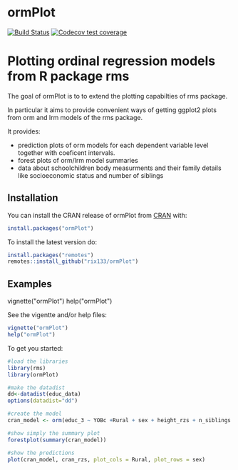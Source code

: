 # ormPlot

<!-- badges: start -->
[![Build Status](https://travis-ci.com/rix133/ormPlot.svg?branch=master)](https://travis-ci.com/rix133/ormPlot)
[![Codecov test coverage](https://codecov.io/gh/rix133/ormPlot/branch/master/graph/badge.svg)](https://codecov.io/gh/rix133/ormPlot?branch=master)
<!-- badges: end -->

# Plotting ordinal regression models from R package rms


The goal of ormPlot is to to extend the plotting capabilties of rms package. 

In particular it aims to provide convenient ways of getting ggplot2 plots 
from orm and lrm models of the rms package.

It provides:
 * prediction plots of orm models for each dependent variable level together
   with coeficent intervals.
 * forest plots of orm/lrm model summaries
 * data about schoolchildren body measurments and their family details like
   socioeconomic status and number of siblings

## Installation

You can install the CRAN release of ormPlot from [CRAN](https://CRAN.R-project.org) with:

``` r
install.packages("ormPlot")
```

To install the latest version do:

``` r
install.packages("remotes")
remotes::install_github("rix133/ormPlot")
```

## Examples


vignette("ormPlot")
help("ormPlot")


See the vigentte and/or help files:

``` r
vignette("ormPlot")
help("ormPlot")
```
To get you started:

``` r
#load the libraries
library(rms)
library(ormPlot)

#make the datadist
dd<-datadist(educ_data)
options(datadist="dd")

#create the model
cran_model <- orm(educ_3 ~ YOBc +Rural + sex + height_rzs + n_siblings  + cran_rzs, data = educ_data)

#show simply the summary plot
forestplot(summary(cran_model))

#show the predictions
plot(cran_model, cran_rzs, plot_cols = Rural, plot_rows = sex)
```

